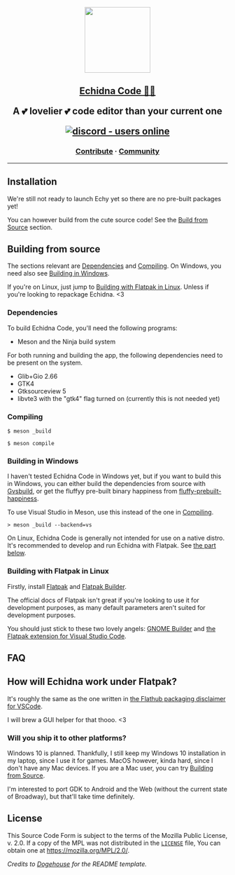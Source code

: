 

<a href="https://codeberg.org/EchidnaHQ/echidna"><p align="center">
<img height=150 src="https://codeberg.org/EchidnaHQ/echidna/raw/commit/63e61511aacd074e14c8894c5e600d3533012a23/assets/io.fortressia.Echidna.Source.svg"/>
<h2 align="center">Echidna Code 💖✨</p>

</p></a>
<p align="center">
  <strong>A 💕 lovelier 💕 code editor than your current one</strong>
</p>
<p align="center">
  <a href="https://discord.gg/BJusUKd8Vj">
    <img src="https://img.shields.io/discord/880440438652284988?style=for-the-badge" alt="discord - users online" />
  </a>
</p>

<h3 align="center">
  <a href="./CONTRIBUTING.md">Contribute</a>
  <span> · </span>
  <a href="https://discord.gg/BJusUKd8Vj">Community</a>
 
</h3>

---

## Installation

We're still not ready to launch Echy yet so there are no pre-built packages yet! 

You can however build from the cute source code! See the [Build from Source](./README#building-from-source) section.
## Building from source

The sections relevant are [Dependencies](#dependencies) and [Compiling](#compiling). On Windows, you need also see [Building in Windows](#building-in-windows).

If you're on Linux, just jump to [Building with Flatpak in Linux](#building-with-flatpak-in-linux). 
Unless if you're looking to repackage Echidna. <3

### Dependencies

To build Echidna Code, you'll need the following programs:
- Meson and the Ninja build system
 
For both running and building the app, the following dependencies need to be present on the system.
- Glib+Gio 2.66 
- GTK4
- Gtksourceview 5
- libvte3 with the "gtk4" flag turned on (currently this is not needed yet)


### Compiling

```
$ meson _build
```

```
$ meson compile
```


### Building in Windows
I haven't tested Echidna Code in Windows yet, but if you want to build this in Windows, you can either build the dependencies from source with [Gvsbuild](https://github.com/wingtk/gvsbuild), or get the fluffyy pre-built binary happiness from [fluffy-prebuilt-happiness](https://github.com/EchidnaHQ/fluffy-prebuilt-happiness/).

To use Visual Studio in Meson, use this instead of the one in [Compiling](#Compiling).

```
> meson _build --backend=vs
```

On Linux, Echidna Code is generally not intended for use on a native distro. It's recommended to develop and run Echidna with Flatpak. See [the part below](#building-with-flatpak-in-linux).

### Building with Flatpak in Linux

Firstly, install [Flatpak](https://flatpak.org/setup/) and [Flatpak Builder](https://docs.flatpak.org/en/latest/first-build.html).

The official docs of Flatpak isn't great if you're looking to use it for development purposes, as many default parameters aren't suited for development purposes. 

You should just stick to these two lovely angels: [GNOME Builder](https://flathub.org/apps/details/org.gnome.Builder) and [the Flatpak extension for Visual Studio Code](https://open-vsx.org/vscode/item?itemName=bilelmoussaoui.flatpak-vscode). 

## FAQ

## How will Echidna work under Flatpak?
It's roughly the same as the one written in [the Flathub packaging disclaimer for VSCode](https://github.com/flathub/com.visualstudio.code/blob/master/flatpak-warning.txt).

I will brew a GUI helper for that thooo. <3


### Will you ship it to other platforms?
Windows 10 is planned. Thankfully, I still keep my Windows 10 installation in my laptop, since I use it for games. MacOS however, kinda hard, since I don't have any Mac devices. If you are a Mac user, you can try [Building from Source](#building-from-source).

I'm interested to port GDK to Android and the Web (without the current state of Broadway), but that'll take time definitely.
## License

This Source Code Form is subject to the terms of the Mozilla Public License, v. 2.0. If a copy of the MPL was not distributed in the [`LICENSE`](./LICENSE) file, You can obtain one at https://mozilla.org/MPL/2.0/.

*Credits to [Dogehouse](https://github.com/benawad/dogehouse) for the README template.*
